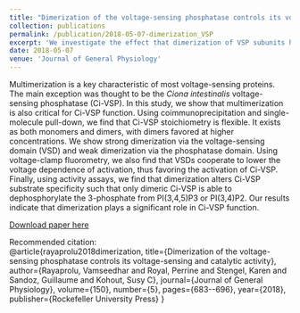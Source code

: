 ```yaml
---
title: "Dimerization of the voltage-sensing phosphatase controls its voltage-sensing and catalytic activity"
collection: publications
permalink: /publication/2018-05-07-dimerization_VSP
excerpt: 'We investigate the effect that dimerization of VSP subunits has on VSP's voltage sensitivity and enzymatic activity.'
date: 2018-05-07
venue: 'Journal of General Physiology'
---
```

<!-- TO DO -->
Multimerization is a key characteristic of most voltage-sensing proteins. The main exception was thought to be the _Ciona intestinalis_ voltage-sensing phosphatase (Ci-VSP). In this study, we show that multimerization is also critical for Ci-VSP function. Using coimmunoprecipitation and single-molecule pull-down, we find that Ci-VSP stoichiometry is flexible. It exists as both monomers and dimers, with dimers favored at higher concentrations. We show strong dimerization via the voltage-sensing domain (VSD) and weak dimerization via the phosphatase domain. Using voltage-clamp fluorometry, we also find that VSDs cooperate to lower the voltage dependence of activation, thus favoring the activation of Ci-VSP. Finally, using activity assays, we find that dimerization alters Ci-VSP substrate specificity such that only dimeric Ci-VSP is able to dephosphorylate the 3-phosphate from PI(3,4,5)P3 or PI(3,4)P2. Our results indicate that dimerization plays a significant role in Ci-VSP function.

[Download paper here](http://academicpages.github.io/files/dimerization_VSP.pdf)

Recommended citation:  
@article{rayaprolu2018dimerization,
  title={Dimerization of the voltage-sensing phosphatase controls its voltage-sensing and catalytic activity},
  author={Rayaprolu, Vamseedhar and Royal, Perrine and Stengel, Karen and Sandoz, Guillaume and Kohout, Susy C},
  journal={Journal of General Physiology},
  volume={150},
  number={5},
  pages={683--696},
  year={2018},
  publisher={Rockefeller University Press}
}
